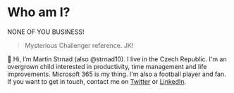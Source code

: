 # Who am I?

NONE OF YOU BUSINESS!
> Mysterious Challenger reference. JK!

👋 Hi, I’m Martin Strnad (also @strnad10). I live in the Czech Republic. I'm an overgrown child interested in productivity, time management and life improvements. Microsoft 365 is my thing. I'm also a football player and fan. If you want to get in touch, contact me on [Twitter](https://twitter.com/strnad10) or [LinkedIn](https://www.linkedin.com/in/strnad10/).

<!---
strnad10/strnad10 is a ✨ special ✨ repository because its `README.md` (this file) appears on your GitHub profile.
You can click the Preview link to take a look at your changes.
--->
